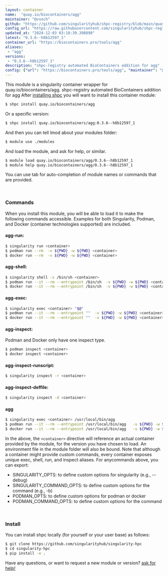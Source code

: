 ```yaml
---
layout: container
name:  "quay.io/biocontainers/agg"
maintainer: "@vsoch"
github: "https://github.com/singularityhub/shpc-registry/blob/main/quay.io/biocontainers/agg/container.yaml"
config_url: "https://raw.githubusercontent.com/singularityhub/shpc-registry/main/quay.io/biocontainers/agg/container.yaml"
updated_at: "2024-12-03 03:18:39.398898"
latest: "0.3.6--h8b12597_1"
container_url: "https://biocontainers.pro/tools/agg"
aliases:
 - "agg"
versions:
 - "0.3.6--h8b12597_1"
description: "shpc-registry automated BioContainers addition for agg"
config: {"url": "https://biocontainers.pro/tools/agg", "maintainer": "@vsoch", "description": "shpc-registry automated BioContainers addition for agg", "latest": {"0.3.6--h8b12597_1": "sha256:038e4f9cbc43406d9d30484401c0e34d3316ee6b9559a2414a9c7aac34b4dac6"}, "tags": {"0.3.6--h8b12597_1": "sha256:038e4f9cbc43406d9d30484401c0e34d3316ee6b9559a2414a9c7aac34b4dac6"}, "docker": "quay.io/biocontainers/agg", "aliases": {"agg": "/usr/local/bin/agg"}}
---
```


This module is a singularity container wrapper for quay.io/biocontainers/agg.
shpc-registry automated BioContainers addition for agg
After [installing shpc](#install) you will want to install this container module:


```bash
$ shpc install quay.io/biocontainers/agg
```

Or a specific version:

```bash
$ shpc install quay.io/biocontainers/agg:0.3.6--h8b12597_1
```

And then you can tell lmod about your modules folder:

```bash
$ module use ./modules
```

And load the module, and ask for help, or similar.

```bash
$ module load quay.io/biocontainers/agg/0.3.6--h8b12597_1
$ module help quay.io/biocontainers/agg/0.3.6--h8b12597_1
```

You can use tab for auto-completion of module names or commands that are provided.

<br>

### Commands

When you install this module, you will be able to load it to make the following commands accessible.
Examples for both Singularity, Podman, and Docker (container technologies supported) are included.

#### agg-run:

```bash
$ singularity run <container>
$ podman run --rm  -v ${PWD} -w ${PWD} <container>
$ docker run --rm  -v ${PWD} -w ${PWD} <container>
```

#### agg-shell:

```bash
$ singularity shell -s /bin/sh <container>
$ podman run --it --rm --entrypoint /bin/sh  -v ${PWD} -w ${PWD} <container>
$ docker run --it --rm --entrypoint /bin/sh  -v ${PWD} -w ${PWD} <container>
```

#### agg-exec:

```bash
$ singularity exec <container> "$@"
$ podman run --it --rm --entrypoint ""  -v ${PWD} -w ${PWD} <container> "$@"
$ docker run --it --rm --entrypoint ""  -v ${PWD} -w ${PWD} <container> "$@"
```

#### agg-inspect:

Podman and Docker only have one inspect type.

```bash
$ podman inspect <container>
$ docker inspect <container>
```

#### agg-inspect-runscript:

```bash
$ singularity inspect -r <container>
```

#### agg-inspect-deffile:

```bash
$ singularity inspect -d <container>
```


#### agg

```bash
$ singularity exec <container> /usr/local/bin/agg
$ podman run --it --rm --entrypoint /usr/local/bin/agg   -v ${PWD} -w ${PWD} <container> -c " $@"
$ docker run --it --rm --entrypoint /usr/local/bin/agg   -v ${PWD} -w ${PWD} <container> -c " $@"
```



In the above, the `<container>` directive will reference an actual container provided
by the module, for the version you have chosen to load. An environment file in the
module folder will also be bound. Note that although a container
might provide custom commands, every container exposes unique exec, shell, run, and
inspect aliases. For anycommands above, you can export:

 - SINGULARITY_OPTS: to define custom options for singularity (e.g., --debug)
 - SINGULARITY_COMMAND_OPTS: to define custom options for the command (e.g., -b)
 - PODMAN_OPTS: to define custom options for podman or docker
 - PODMAN_COMMAND_OPTS: to define custom options for the command

<br>

### Install

You can install shpc locally (for yourself or your user base) as follows:

```bash
$ git clone https://github.com/singularityhub/singularity-hpc
$ cd singularity-hpc
$ pip install -e .
```

Have any questions, or want to request a new module or version? [ask for help!](https://github.com/singularityhub/singularity-hpc/issues)